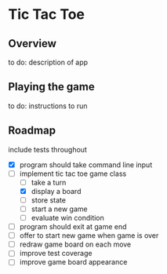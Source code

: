 # Tic Tac Toe

## Overview

to do: description of app

## Playing the game

to do: instructions to run

## Roadmap

include tests throughout

- [x] program should take command line input
- [ ] implement tic tac toe game class
  - [ ] take a turn
  - [x] display a board
  - [ ] store state
  - [ ] start a new game
  - [ ] evaluate win condition
- [ ] program should exit at game end
- [ ] offer to start new game when game is over
- [ ] redraw game board on each move
- [ ] improve test coverage
- [ ] improve game board appearance
